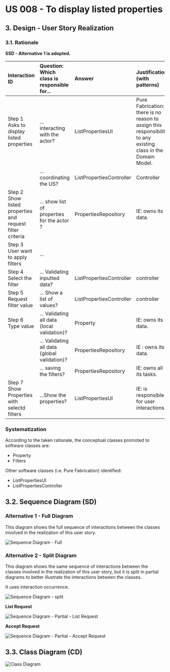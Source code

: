 # US 008 - To display listed properties 

## 3. Design - User Story Realization 

### 3.1. Rationale

**SSD - Alternative 1 is adopted.**

| Interaction ID                                             | Question: Which class is responsible for...  | Answer                   | Justification (with patterns)                                                                                 |
|:-----------------------------------------------------------|:---------------------------------------------|:-------------------------|:--------------------------------------------------------------------------------------------------------------|
| Step 1 Asks to display listed properties 	                 | 	... interacting with the actor?             | ListPropertiesUI         | Pure Fabrication: there is no reason to assign this responsibility to any existing class in the Domain Model. |
| 			  		                                                    | 	... coordinating the US?                    | ListPropertiesController | Controller                                                                                                    |
| Step 2  Show listed properties and request filter criteria | ... show list of properties for the actor ?	 | PropertiesRepository     | IE: owns its data.                                                                                            |
| Step 3 User want to apply filters	                         | 	...                                         |                          |                                                                                                               |
| Step 4 Select the filter 		                                | 	... Validating inputted data?               | ListPropertiesController | controller                                                                                                    |
| Step 5 Request filter value		                              | 	... Show a list of values?                  | ListPropertiesController | controller                                                                                                    |
| Step 6 Type value		                                        | ...  Validating all data (local validation)? | Property                 | IE: owns its data.                                                                                            | 
|                                                            | ... Validating all data (global validation)? | PropertiesRepository     | IE : owns its data.                                                                                           | 
|                                                            | ... saving the filters?                      | PropertiesRepository     | IE: owns all its tasks.                                                                                       | 
| Step 7 Show Properties with selectd filters 		             | 	...Show the properties?                     | ListPropertiesUI         | IE: is responsible for user interactions.                                                                     | 

### Systematization ##

According to the taken rationale, the conceptual classes promoted to software classes are: 

 * Property
 * Filters


Other software classes (i.e. Pure Fabrication) identified: 

 * ListPropertiesUI 
 * ListPropertiesController



## 3.2. Sequence Diagram (SD)

### Alternative 1 - Full Diagram

This diagram shows the full sequence of interactions between the classes involved in the realization of this user story.

![Sequence Diagram - Full](svg/us008-sequence-diagram-full.svg)

### Alternative 2 - Split Diagram

This diagram shows the same sequence of interactions between the classes involved in the realization of this user story, but it is split in partial diagrams to better illustrate the interactions between the classes.

It uses interaction occurrence.

![Sequence Diagram - split](svg/us008-sequence-diagram-split.svg)

**List Request**

![Sequence Diagram - Partial - List Request](svg/us008-sequence-diagram-partial-LIst-Request.svg)

**Accept Request**

![Sequence Diagram - Partial - Accept Request](svg/us008-sequence-diagram-partial-Accept-Request.svg)


## 3.3. Class Diagram (CD)

![Class Diagram](svg/us008-class-diagram.svg)